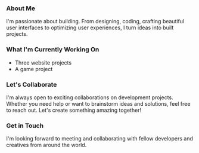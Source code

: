 <!-- Hey there! Welcome to my GitHub profile -->

### About Me

I'm passionate about building. From designing, coding, crafting beautiful user interfaces to optimizing user experiences, I turn ideas into built projects. 

### What I'm Currently Working On

- Three website projects
- A game project

### Let's Collaborate

I'm always open to exciting collaborations on development projects. Whether you need help or want to brainstorm ideas and solutions, feel free to reach out. Let's create something amazing together!

### Get in Touch

I'm looking forward to meeting and collaborating with fellow developers and creatives from around the world.


